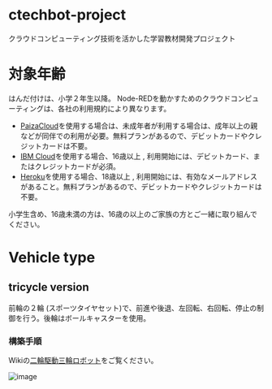 # ctechbot-project
クラウドコンピューティング技術を活かした学習教材開発プロジェクト

# 対象年齢
はんだ付けは、小学２年生以降。
Node-REDを動かすためのクラウドコンピューティングは、各社の利用規約により異なります。
 - [PaizaCloud](https://paiza.cloud/ja/)を使用する場合は、未成年者が利用する場合は、成年以上の親などが同伴での利用が必要。無料プランがあるので、デビットカードやクレジットカードは不要。
 - [IBM Cloud](https://www.ibm.com/jp-ja/cloud)を使用する場合、16歳以上 , 利用開始には、デビットカード、またはクレジットカードが必須。
 - [Heroku](https://jp.heroku.com/)を使用する場合、18歳以上 , 利用開始には、有効なメールアドレスがあること。無料プランがあるので、デビットカードやクレジットカードは不要。

小学生含め、16歳未満の方は、16歳の以上のご家族の方とご一緒に取り組んでください。

# Vehicle type
## tricycle version
前輪の２輪 (スポーツタイヤセット)で、前進や後退、左回転、右回転、停止の制御を行う。後輪はボールキャスターを使用。

### 構築手順
Wikiの[二輪駆動三輪ロボット](https://github.com/kolinz/ctechbot-project/wiki/%E4%BA%8C%E8%BC%AA%E9%A7%86%E5%8B%95%E4%B8%89%E8%BC%AA%E3%83%AD%E3%83%9C%E3%83%83%E3%83%88)をご覧ください。

![image](https://user-images.githubusercontent.com/16685896/183144961-6cf4004d-668b-43b1-8b00-c59cae4fcf06.png)
